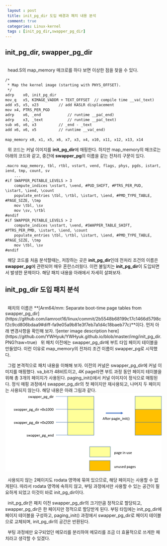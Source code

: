 ```yaml
---
 layout : post
 title: init_pg_dir 도입 배경과 패치 내용 분석
 comment: true
 categories: Linux-kernel
 tags : [init_pg_dir,swapper_pg_dir]
---
```


## init_pg_dir, swapper_pg_dir
<br>
&nbsp; head.S의 map_memory 매크로를 하다 보면 이상한 점을 찾을 수 있다. 

	/*
	 * Map the kernel image (starting with PHYS_OFFSET).
	 */
	adrp	x0, init_pg_dir
	mov_q	x5, KIMAGE_VADDR + TEXT_OFFSET	// compile time __va(_text)
	add	x5, x5, x23			// add KASLR displacement
	mov	x4, PTRS_PER_PGD
	adrp	x6, _end			// runtime __pa(_end)
	adrp	x3, _text			// runtime __pa(_text)
	sub	x6, x6, x3			// _end - _text
	add	x6, x6, x5			// runtime __va(_end)

	map_memory x0, x1, x5, x6, x7, x3, x4, x10, x11, x12, x13, x14
	
&nbsp; 위 코드는 커널 이미지를 **init_pg_dir**에 매핑한다. 하지만 map_memory의 매크로는 아래의 코드와 같고, 중간에 **swapper_pg**의 이름을 같는 전처리 구문이 있다. 
		
	.macro map_memory, tbl, rtbl, vstart, vend, flags, phys, pgds, istart, iend, tmp, count, sv
		...
	#if SWAPPER_PGTABLE_LEVELS > 3
		compute_indices \vstart, \vend, #PUD_SHIFT, #PTRS_PER_PUD, \istart, \iend, \count
		populate_entries \tbl, \rtbl, \istart, \iend, #PMD_TYPE_TABLE, #PAGE_SIZE, \tmp
		mov \tbl, \sv
		mov \sv, \rtbl
	#endif
	#if SWAPPER_PGTABLE_LEVELS > 2
		compute_indices \vstart, \vend, #SWAPPER_TABLE_SHIFT, #PTRS_PER_PMD, \istart, \iend, \count
		populate_entries \tbl, \rtbl, \istart, \iend, #PMD_TYPE_TABLE, #PAGE_SIZE, \tmp
		mov \tbl, \sv
	#endif
	
&nbsp; 해당 코드를 처음 분석할때는, 저장하는 곳은 **init_pg_dir**인데 전처리 조건의 이름은  **swapper_pg**에 관련되어 매우 혼란스러웠다. 이런 불일치는 **init_pg_dir**이 도입되면서 발생한 문제이다. 해당 패치 내용을 아래에서 자세히 살펴보자.

## init_pg_dir 도입 패치 분석
<br>
&nbsp; 패치의 이름은 **[Arm64/mm: Separate boot-time page tables from swapper_pg_dir](https://github.com/iamroot16/linux/commit/2b5548b68199c17c1466d5798cf2c9cd806bdaa9#diff-fa9e05a9b81e3f7eb7a1d4c18baeb77c)**이다. 먼저 아래 변경사항을 확인해 보자.
![enter image description here](https://github.com/YWHyuk/YWHyuk.github.io/blob/master/img/init_pg_dir.PNG?raw=true)
&nbsp; 위 패치 이전에는 swapper_pg_dir에 부트 타임 페이지 테이블을 만들었다. 이런 이유로 map_memory의 전처리 조건 이름이 swapper_pg로 시작했다.

&nbsp; 그럼 본격적으로 패치 내용을 이해해 보자. 이전의 커널은 swapper_pg_dir에 커널 이미지를 매핑했다. va_bit가 48비트이고, 4K page라면 부트 과정 동안 페이지 테이블을 위해 총 3개의 페이지가 사용된다. paging_init()에서 커널 이미지이 정식으로 매핑된다. 정식 매핑 과정에서 swapper_pg_dir의 첫 페이지만 재사용되고, 나머지 두 페이지는 사용되지 않는다. 해당 내용은 아래 그림과 같다.
![enter image description here](https://github.com/YWHyuk/YWHyuk.github.io/blob/master/img/swapper_pg_dir.png?raw=true)

&nbsp; 사용되지 않는 2페이지도 rodata 영역에 묶여 있으므로, 해당 페이지는 사용할 수 없게된다. 따라서 rodata 영역에 속하지 않고, 부팅 과정에서만 사용할 수 있는 공간이 필요하게 되었고 이것이 바로 init_pg_dir이다. 

&nbsp;  init_pg_dir은 패치 이전 swapper_pg_dir의 크기만큼 정적으로 할당되고, swapper_pg_dir은 한 페이지만 정적으로 할당받게 된다. 부팅 타임에는 init_pg_dir에 페이지 테이블을 구성하고, paging_init() 과정에서 swapper_pg_dir로 페이지 테이블으로 교체되며, init_pg_dir의 공간은 반환된다.
 
 &nbsp; 부팅 과정에만 요구되었던 메모리를 분리하여 메모리를 조금 더 효율적으로 쓰게한 패치라고 생각할 수 있겠다.
